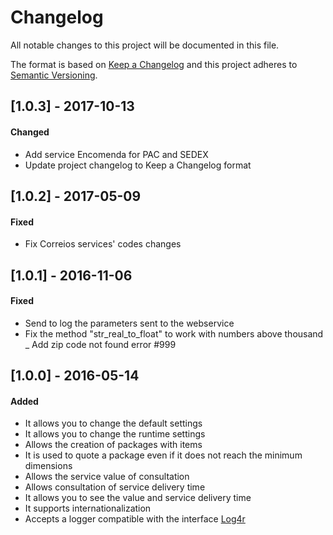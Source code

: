 # Changelog
All notable changes to this project will be documented in this file.

The format is based on [Keep a Changelog](http://keepachangelog.com/en/1.0.0/)
and this project adheres to [Semantic Versioning](http://semver.org/spec/v2.0.0.html).

## [1.0.3] - 2017-10-13

#### Changed
- Add service Encomenda for PAC and SEDEX
- Update project changelog to Keep a Changelog format


## [1.0.2] - 2017-05-09

#### Fixed
- Fix Correios services' codes changes


## [1.0.1] - 2016-11-06

#### Fixed
- Send to log the parameters sent to the webservice
- Fix the method "str_real_to_float" to work with numbers above thousand
_ Add zip code not found error #999


## [1.0.0] - 2016-05-14

#### Added

- It allows you to change the default settings
- It allows you to change the runtime settings
- Allows the creation of packages with items
- It is used to quote a package even if it does not reach the minimum dimensions
- Allows the service value of consultation
- Allows consultation of service delivery time
- It allows you to see the value and service delivery time
- It supports internationalization
- Accepts a logger compatible with the interface [Log4r](http://log4r.rubyforge.org/index.html)
